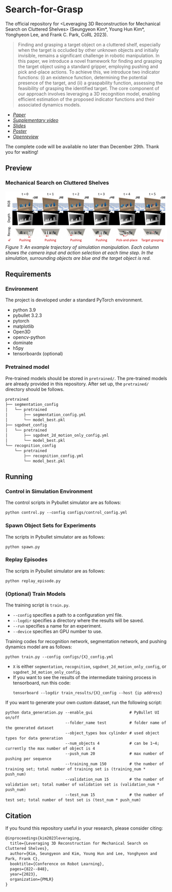 # Search-for-Grasp
The official repository for \<Leveraging 3D Reconstruction for Mechanical Search on Cluttered Shelves\> (Seungyeon Kim*, Young Hun Kim*, Yonghyeon Lee, and Frank C. Park, CoRL 2023).

> Finding and grasping a target object on a cluttered shelf, especially when the target is occluded by other unknown objects and initially invisible, remains a significant challenge in robotic manipulation. In this paper, we introduce a novel framework for finding and grasping the target object using a standard gripper, employing pushing and pick and-place actions. To achieve this, we introduce two indicator functions: (i) an existence function, determining the potential presence of the target, and (ii) a graspability function, assessing the feasibility of grasping the identified target. The core component of our approach involves leveraging a 3D recognition model, enabling efficient estimation of the proposed indicator functions and their associated dynamics models.

- *[Paper](https://proceedings.mlr.press/v229/kim23a/kim23a.pdf)* 
- *[Supplementary video](https://www.youtube.com/watch?v=FoejNGHf1XM&t=2s)*
- *[Slides](https://drive.google.com/file/d/12B6Xd9QTmh-tj19Ddhc-OTpQF9nHDPcd/view?usp=drive_link)*
- *[Poster](https://drive.google.com/file/d/125g_tewVmJ0L1F-pEZBpRGNSHcpZs8Kw/view?usp=drive_link)*
- *[Openreview](https://openreview.net/forum?id=ycy47ZX0Oc)*

The complete code will be available no later than December 29th. Thank you for waiting!

## Preview
### Mechanical Search on Cluttered Shelves
![sim_results](figures/sim_results.PNG)
<I>Figure 1: An example trajectory of simulation manipulation. Each column shows the camera input
and action selection at each time step. In the simulation, surrounding objects are blue and the target
object is red. </I>

## Requirements
### Environment
The project is developed under a standard PyTorch environment.
- python 3.9
- pybullet 3.2.3
- pytorch
- matplotlib
- Open3D
- opencv-python
- dominate
- h5py
- tensorboardx (optional)

<!-- - tqdm
- h5py
- Open3D
- scipy
- scikit-learn 
- opencv-python
- imageio
- matplotlib
- scikit-image
- dominate
- numba -->

### Pretrained model
Pre-trained models should be stored in `pretrained/`. The pre-trained models are already provided in this repository. After set up, the `pretrained/` directory should be follows.
```
pretrained
├── segmentation_config
│   └── pretrained
│       ├── segmentation_config.yml
│       └── model_best.pkl
├── sqpdnet_config
│   └── pretrained
│       ├── sqpdnet_2d_motion_only_config.yml
│       └── model_best.pkl
└── recognition_config
    └── pretrained
        ├── recognition_config.yml
        └── model_best.pkl
```

## Running
### Control in Simulation Environment
The control scripts in Pybullet simulator are as follows:
```
python control.py --config configs/control_config.yml
```

### Spawn Object Sets for Experiments
The scripts in Pybullet simulator are as follows:
```
python spawn.py
```

### Replay Episodes
The scripts in Pybullet simulator are as follows:
```
python replay_episode.py 
```

### (Optional) Train Models
The training script is `train.py`. 
- `--config` specifies a path to a configuration yml file.
- `--logdir` specifies a directory where the results will be saved.
- `--run` specifies a name for an experiment.
- `--device` specifies an GPU number to use.

Training codes for recognition network, segmentation network, and pushing dynamics model are as follows:
```
python train.py --config configs/{X}_config.yml
```
- `X` is either `segmentation`, `recognition`, `sqpdnet_2d_motion_only_config`, or `sqpdnet_3d_motion_only_config`. 
- If you want to see the results of the intermediate training process in tensorboard, run this code:
  ```
  tensorboard --logdir train_results/{X}_config --host {ip address}
  ```

If you want to generate your own custom dataset, run the following script:
```shell
python data_generation.py --enable_gui                # PyBullet UI on/off
                          --folder_name test          # folder name of the generated dataset
                          --object_types box cylinder # used object types for data generation
                          --num_objects 4             # can be 1~4; currently the max number of object is 4
                          --push_num 20               # max number of pushing per sequence
                          --training_num 150          # the number of training set; total number of training set is (training_num * push_num)
                          --validation_num 15         # the number of validation set; total number of validation set is (validation_num * push_num)
                          --test_num 15               # the number of test set; total number of test set is (test_num * push_num)
```

## Citation
If you found this repository useful in your research, please consider citing:
```
@inproceedings{kim2023leveraging,
  title={Leveraging 3D Reconstruction for Mechanical Search on Cluttered Shelves},
  author={Kim, Seungyeon and Kim, Young Hun and Lee, Yonghyeon and Park, Frank C},
  booktitle={Conference on Robot Learning},
  pages={822--848},
  year={2023},
  organization={PMLR}
}
```